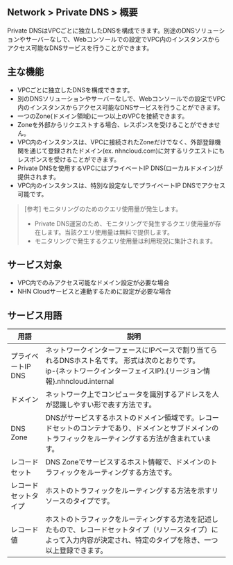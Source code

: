 ## Network > Private DNS > 概要

Private DNSはVPCごとに独立したDNSを構成できます。別途のDNSソリューションやサーバーなしで、Webコンソールでの設定でVPC内のインスタンスからアクセス可能なDNSサービスを行うことができます。

## 主な機能
- VPCごとに独立したDNSを構成できます。
- 別のDNSソリューションやサーバーなしで、Webコンソールでの設定でVPC内のインスタンスからアクセス可能なDNSサービスを行うことができます。
- 一つのZone(ドメイン領域)に一つ以上のVPCを接続できます。
- Zoneを外部からリクエストする場合、レスポンスを受けることができません。
- VPC内のインスタンスは、VPCに接続されたZoneだけでなく、外部登録機関を通じて登録されたドメイン(ex. nhncloud.com)に対するリクエストにもレスポンスを受けることができます。
- Private DNSを使用するVPCにはプライベートIP DNS(ローカルドメイン)が提供されます。 
- VPC内のインスタンスは、特別な設定なしでプライベートIP DNSでアクセス可能です。

> [参考] モニタリングのためのクエリ使用量が発生します。
> * Private DNS運営のため、モニタリングで発生するクエリ使用量が存在します。当該クエリ使用量は無料で提供します。
> * モニタリングで発生するクエリ使用量は利用現況に集計されます。

## サービス対象

- VPC内でのみアクセス可能なドメイン設定が必要な場合
- NHN Cloudサービスと連動するために設定が必要な場合

## サービス用語

| 用語            | 説明                                 |
|----------------|-------------------------------------|
| プライベートIP DNS | ネットワークインターフェースにIPベースで割り当てられるDNSホスト名です。 形式は次のとおりです。 <br> ip-{ネットワークインターフェイスIP}.{リージョン情報}.nhncloud.internal |
| ドメイン           | ネットワーク上でコンピュータを識別するアドレスを人が認識しやすい形で表す方法です。|
| DNS Zone       | DNSがサービスするホストのドメイン領域です。レコードセットのコンテナであり、ドメインとサブドメインのトラフィックをルーティングする方法が含まれています。 |
| レコードセット        | DNS Zoneでサービスするホスト情報で、ドメインのトラフィックをルーティングする方法です。 |
| レコードセットタイプ     | ホストのトラフィックをルーティングする方法を示すリソースのタイプです。 |
| レコード値          | ホストのトラフィックをルーティングする方法を記述したもので、レコードセットタイプ（リソースタイプ）によって入力内容が決定され、特定のタイプを除き、一つ以上登録できます。 |
